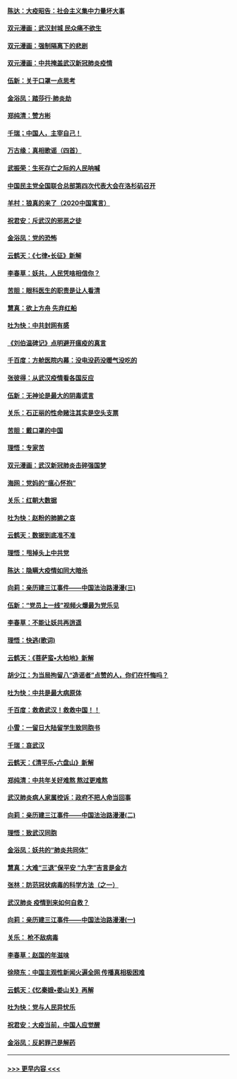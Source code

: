 #### [陈达：大疫昭告：社会主义集中力量坏大事](../pages/nsc993/n11859419.md?t=02120255) 
#### [双元漫画：武汉封城 民众痛不欲生](../pages/nsc993/n11859287.md?t=02120255) 
#### [双元漫画：强制隔离下的悲剧](../pages/nsc993/n11859244.md?t=02120255) 
#### [双元漫画：中共掩盖武汉新冠肺炎疫情](../pages/nsc993/n11858249.md?t=02120255) 
#### [伍新：关于口罩一点思考](../pages/nsc993/n11859195.md?t=02120255) 
#### [金浴凤：踏莎行‧肺炎劫](../pages/nsc993/n11858227.md?t=02120255) 
#### [郑纯清：赞方彬](../pages/nsc993/n11856803.md?t=02120255) 
#### [千瑞；中国人，主宰自己！](../pages/nsc993/n11856793.md?t=02120255) 
#### [万古缘：真相歌谣（四首）](../pages/nsc993/n11856263.md?t=02120255) 
#### [武振荣：生死存亡之际的人民呐喊](../pages/nsc993/n11856256.md?t=02120255) 
#### [中国民主党全国联合总部第四次代表大会在洛杉矶召开](../pages/nsc993/n11856344.md?t=02120255) 
#### [羊村：狼真的来了（2020中国寓言）](../pages/nsc993/n11856229.md?t=02120255) 
#### [祝君安：斥武汉的邪恶之徒](../pages/nsc993/n11855861.md?t=02120255) 
#### [金浴凤：党的恐怖](../pages/nsc993/n11855849.md?t=02120255) 
#### [云鹤天：《七律▪长征》新解](../pages/nsc993/n11855479.md?t=02120255) 
#### [李春草：妖共，人民凭啥相信你？](../pages/nsc993/n11855196.md?t=02120255) 
#### [苦胆：眼科医生的职责是让人看清](../pages/nsc993/n11853840.md?t=02120255) 
#### [慧真：欲上方舟 先弃红船](../pages/nsc993/n11853483.md?t=02120255) 
#### [吐为快：中共封网有感](../pages/nsc993/n11852575.md?t=02120255) 
#### [《刘伯温碑记》点明避开瘟疫的真言](../pages/nsc993/n11852128.md?t=02120255) 
#### [千百度：方舱医院内幕：没电没药没暖气没吃的](../pages/nsc993/n11850211.md?t=02120255) 
#### [张彼得：从武汉疫情看各国反应](../pages/nsc993/n11850102.md?t=02120255) 
#### [伍新：无神论是最大的阴毒谎言](../pages/nsc993/n11846129.md?t=02120255) 
#### [关乐：石正丽的性命赌注其实是空头支票](../pages/nsc993/n11846109.md?t=02120255) 
#### [苦胆：戴口罩的中国](../pages/nsc993/n11845576.md?t=02120255) 
#### [理悟：专家苦](../pages/nsc993/n11845564.md?t=02120255) 
#### [双元漫画：武汉新冠肺炎击碎强国梦](../pages/nsc993/n11843320.md?t=02120255) 
#### [海网：党妈的“瘟心怀抱”](../pages/nsc993/n11840740.md?t=02120255) 
#### [关乐：红朝大数据](../pages/nsc993/n11840675.md?t=02120255) 
#### [吐为快：赵粉的肺腑之哀](../pages/nsc993/n11840618.md?t=02120255) 
#### [云鹤天：数据到底准不准](../pages/nsc993/n11840325.md?t=02120255) 
#### [理悟：甩掉头上中共党](../pages/nsc993/n11838826.md?t=02120255) 
#### [陈达：隐瞒大疫情如同大暗杀](../pages/nsc993/n11838771.md?t=02120255) 
#### [向莉：亲历建三江事件——中国法治路漫漫(三)](../pages/nsc993/n11831825.md?t=02120255) 
#### [伍新：“党员上一线”视频火爆最为党乐见](../pages/nsc993/n11838200.md?t=02120255) 
#### [李春草：不能让妖共再逍遥](../pages/nsc993/n11838102.md?t=02120255) 
#### [理悟：快逃(歌词)](../pages/nsc993/n11838083.md?t=02120255) 
#### [云鹤天：《菩萨蛮▪大柏地》新解](../pages/nsc993/n11838059.md?t=02120255) 
#### [胡少江：为当局拘留八“造谣者”点赞的人，你们在忏悔吗？](../pages/nsc993/n11836801.md?t=02120255) 
#### [吐为快：中共是最大病原体](../pages/nsc993/n11836748.md?t=02120255) 
#### [千百度：救救武汉！救救中国！！](../pages/nsc993/n11836145.md?t=02120255) 
#### [小雪：一留日大陆留学生致同胞书](../pages/nsc993/n11834624.md?t=02120255) 
#### [千瑞：哀武汉](../pages/nsc993/n11833647.md?t=02120255) 
#### [云鹤天：《清平乐▪六盘山》新解](../pages/nsc993/n11833611.md?t=02120255) 
#### [郑纯清：中共年关好难熬 熬过更难熬](../pages/nsc993/n11833489.md?t=02120255) 
#### [武汉肺炎病人家属控诉：政府不把人命当回事](../pages/nsc993/n11833205.md?t=02120255) 
#### [向莉：亲历建三江事件——中国法治路漫漫(二)](../pages/nsc993/n11829102.md?t=02120255) 
#### [理悟：致武汉同胞](../pages/nsc993/n11831522.md?t=02120255) 
#### [金浴凤：妖共的“肺炎共同体”](../pages/nsc993/n11829448.md?t=02120255) 
#### [慧真：大难“三退”保平安 “九字”吉言是金方](../pages/nsc993/n11829501.md?t=02120255) 
#### [张林：防范冠状病毒的科学方法（之一）](../pages/nsc993/n11828618.md?t=02120255) 
#### [武汉肺炎 疫情到来如何自救？](../pages/nsc993/n11827632.md?t=02120255) 
#### [向莉：亲历建三江事件——中国法治路漫漫(一)](../pages/nsc993/n11827190.md?t=02120255) 
#### [关乐： 枪不敌病毒](../pages/nsc993/n11826746.md?t=02120255) 
#### [李春草：赵国的年滋味](../pages/nsc993/n11826321.md?t=02120255) 
#### [徐晓东：中国主观性新闻火遍全网 传播真相极困难](../pages/nsc993/n11826508.md?t=02120255) 
#### [云鹤天：《忆秦娥▪娄山关》再解](../pages/nsc993/n11824682.md?t=02120255) 
#### [吐为快：党与人民异忧乐](../pages/nsc993/n11824660.md?t=02120255) 
#### [祝君安：大疫当前，中国人应觉醒](../pages/nsc993/n11821946.md?t=02120255) 
#### [金浴凤：反躬罪己是解药](../pages/nsc993/n11820280.md?t=02120255) 

----
#### [ >>> 更早内容 <<< ](../indexes/nsc993-earlier.md)
